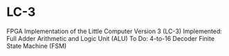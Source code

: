 # LC-3
FPGA Implementation of the Little Computer Version 3 (LC-3)
Implemented:
Full Adder
Arithmetic and Logic Unit (ALU)
To Do:
4-to-16 Decoder
Finite State Machine (FSM)
